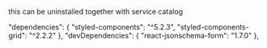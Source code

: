 this can be uninstalled together with service catalog

"dependencies": {
"styled-components": "^5.2.3",
"styled-components-grid": "^2.2.2"
},
"devDependencies": {
"react-jsonschema-form": "1.7.0"
},
